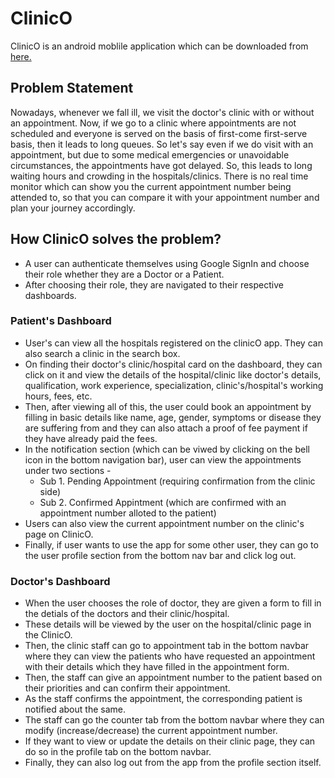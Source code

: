 # ClinicO

ClinicO is an android moblile application which can be downloaded from
<a href="https://drive.google.com/file/d/1yRCC20N7Xf9I595xud7lE78xuDRyDCS8/view?usp=sharing">here.</a>

## Problem Statement

Nowadays, whenever we fall ill, we visit the doctor's clinic with or without an appointment. Now, if we go to a clinic where appointments are not scheduled and everyone is served on the basis of first-come first-serve basis, then it leads to long queues. So let's say even if we do visit with an appointment, but due to some medical emergencies or unavoidable circumstances, the appointments have got delayed. So, this leads to long waiting hours and crowding in the hospitals/clinics. There is no real time monitor which can show you the current appointment number being attended to, so that you can compare it with your appointment number and plan your journey accordingly. 


## How ClinicO solves the problem?

- A user can authenticate themselves using Google SignIn and choose their role whether they are a Doctor or a Patient.
- After choosing their role, they are navigated to their respective dashboards.

### Patient's Dashboard

- User's can view all the hospitals registered on the clinicO app. They can also search a clinic in the search box.
- On finding their doctor's clinic/hospital card on the dashboard, they can click on it and view the details of the hospital/clinic like doctor's details, qualification, work experience, specialization, clinic's/hospital's working hours, fees, etc.
- Then, after viewing all of this, the user could book an appointment by filling in basic details like name, age, gender, symptoms or disease they are suffering from and they can also attach a proof of fee payment if they have already paid the fees.
- In the notification section (which can be viwed by clicking on the bell icon in the bottom navigation bar), user can view the appointments under two sections -
   - Sub 1. Pending Appointment (requiring confirmation from the clinic side)
   - Sub 2. Confirmed Appintment (which are confirmed with an appointment number alloted to the patient)
- Users can also view the current appointment number on the clinic's page on ClinicO.
- Finally, if user wants to use the app for some other user, they can go to the user profile section from the bottom nav bar and click log out.

### Doctor's Dashboard

- When the user chooses the role of doctor, they are given a form to fill in the detials of the doctors and their clinic/hospital.
- These details will be viewed by the user on the hospital/clinic page in the ClinicO.
- Then, the clinic staff can go to appointment tab in the bottom navbar where they can view the patients who have requested an appointment with their details which they have      filled in the appointment form.
- Then, the staff can give an appointment number to the patient based on their priorities and can confirm their appointment.
- As the staff confirms the appointment, the corresponding patient is notified about the same.
- The staff can go the counter tab from the bottom navbar where they can modify (increase/decrease) the current appointment number.
- If they want to view or update the details on their clinic page, they can do so in the profile tab on the bottom navbar.
- Finally, they can also log out from the app from the profile section itself.


